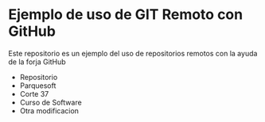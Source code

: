 # Ejemplo de uso de GIT Remoto con GitHub
Este repositorio es un ejemplo del uso de repositorios remotos con la ayuda de la forja GitHub
- Repositorio
- Parquesoft
- Corte 37
- Curso de Software
- Otra modificacion